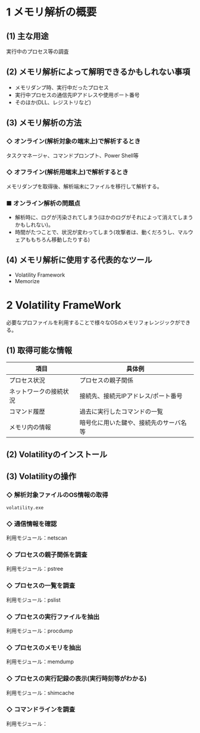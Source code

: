 # 1 メモリ解析の概要
## (1) 主な用途
実行中のプロセス等の調査
## (2) メモリ解析によって解明できるかもしれない事項
* メモリダンプ時、実行中だったプロセス
* 実行中プロセスの通信先IPアドレスや使用ポート番号
* そのほか(DLL、レジストリなど)

## (3) メモリ解析の方法
### ◇ オンライン(解析対象の端末上)で解析するとき
タスクマネージャ、コマンドプロンプト、Power Shell等

### ◇ オフライン(解析用端末上)で解析するとき
メモリダンプを取得後、解析端末にファイルを移行して解析する。

### ■ オンライン解析の問題点
* 解析時に、ログが汚染されてしまう(ほかのログがそれによって消えてしまうかもしれない)。
* 時間がたつことで、状況が変わってしまう(攻撃者は、動くだろうし、マルウェアももちろん移動したりする)
## (4) メモリ解析に使用する代表的なツール
* Volatility Framework
* Memorize

# 2 Volatility FrameWork
必要なプロファイルを利用することで様々なOSのメモリフォレンジックができる。

## (1) 取得可能な情報
| 項目               | 具体例                               |
|--------------------|--------------------------------------|
| プロセス状況       | プロセスの親子関係                   |
| ネットワークの接続状況 | 接続先、接続元IPアドレス/ポート番号     |
| コマンド履歴       | 過去に実行したコマンドの一覧         |
| メモリ内の情報     | 暗号化に用いた鍵や、接続先のサーバ名等 |

## (2) Volatilityのインストール

## (3) Volatilityの操作
### ◇ 解析対象ファイルのOS情報の取得
```
volatility.exe
```
### ◇ 通信情報を確認
利用モジュール：netscan
### ◇ プロセスの親子関係を調査
利用モジュール：pstree
### ◇ プロセスの一覧を調査
利用モジュール：pslist
### ◇ プロセスの実行ファイルを抽出
利用モジュール：procdump
### ◇ プロセスのメモリを抽出
利用モジュール：memdump
### ◇ プロセスの実行記録の表示(実行時刻等がわかる)
利用モジュール：shimcache
### ◇ コマンドラインを調査
利用モジュール：
